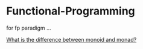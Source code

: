 # Functional-Programming

for fp paradigm ...


[What is the difference between monoid and monad?](https://www.quora.com/What-is-the-difference-between-monoid-and-monad)
